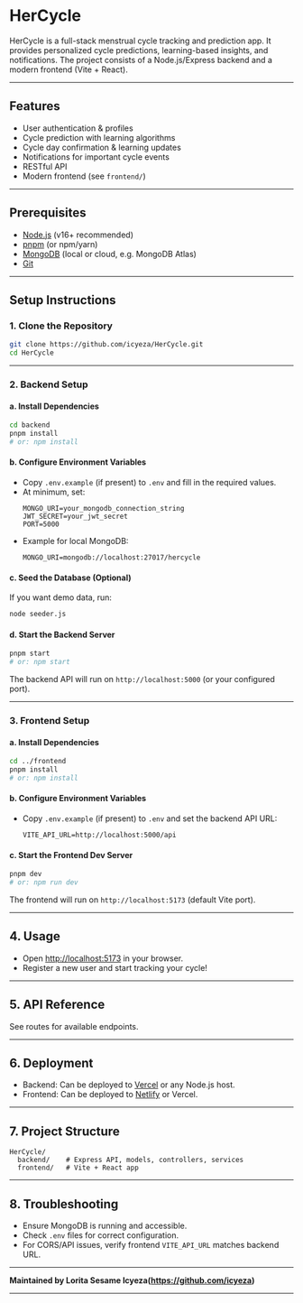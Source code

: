 
# HerCycle

HerCycle is a full-stack menstrual cycle tracking and prediction app. It provides personalized cycle predictions, learning-based insights, and notifications. The project consists of a Node.js/Express backend and a modern frontend (Vite + React).

---

## Features

- User authentication & profiles
- Cycle prediction with learning algorithms
- Cycle day confirmation & learning updates
- Notifications for important cycle events
- RESTful API
- Modern frontend (see `frontend/`)

---

## Prerequisites

- [Node.js](https://nodejs.org/) (v16+ recommended)
- [pnpm](https://pnpm.io/) (or npm/yarn)
- [MongoDB](https://www.mongodb.com/) (local or cloud, e.g. MongoDB Atlas)
- [Git](https://git-scm.com/)

---

## Setup Instructions

### 1. Clone the Repository

```sh
git clone https://github.com/icyeza/HerCycle.git
cd HerCycle
```

---

### 2. Backend Setup

#### a. Install Dependencies

```sh
cd backend
pnpm install
# or: npm install
```

#### b. Configure Environment Variables

- Copy `.env.example` (if present) to `.env` and fill in the required values.
- At minimum, set:
  ```
  MONGO_URI=your_mongodb_connection_string
  JWT_SECRET=your_jwt_secret
  PORT=5000
  ```
- Example for local MongoDB:
  ```
  MONGO_URI=mongodb://localhost:27017/hercycle
  ```

#### c. Seed the Database (Optional)

If you want demo data, run:

```sh
node seeder.js
```

#### d. Start the Backend Server

```sh
pnpm start
# or: npm start
```

The backend API will run on `http://localhost:5000` (or your configured port).

---

### 3. Frontend Setup

#### a. Install Dependencies

```sh
cd ../frontend
pnpm install
# or: npm install
```

#### b. Configure Environment Variables

- Copy `.env.example` (if present) to `.env` and set the backend API URL:
  ```
  VITE_API_URL=http://localhost:5000/api
  ```

#### c. Start the Frontend Dev Server

```sh
pnpm dev
# or: npm run dev
```

The frontend will run on `http://localhost:5173` (default Vite port).

---

## 4. Usage

- Open [http://localhost:5173](http://localhost:5173) in your browser.
- Register a new user and start tracking your cycle!

---

## 5. API Reference

See routes for available endpoints.

---

## 6. Deployment

- Backend: Can be deployed to [Vercel](https://vercel.com/) or any Node.js host.
- Frontend: Can be deployed to [Netlify](https://www.netlify.com/) or Vercel.

---

## 7. Project Structure

```
HerCycle/
  backend/    # Express API, models, controllers, services
  frontend/   # Vite + React app
```

---

## 8. Troubleshooting

- Ensure MongoDB is running and accessible.
- Check `.env` files for correct configuration.
- For CORS/API issues, verify frontend `VITE_API_URL` matches backend URL.

---

**Maintained by Lorita Sesame Icyeza(https://github.com/icyeza)**

---
